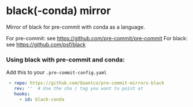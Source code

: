 black(-conda) mirror
====================

Mirror of black for pre-commit with conda as a language.

For pre-commit: see https://github.com/pre-commit/pre-commit
For black: see https://github.com/psf/black

### Using black with pre-commit and conda:

Add this to your `.pre-commit-config.yaml`

```yaml
 - repo: https://github.com/Quantco/pre-commit-mirrors-black
   rev: ''  # Use the sha / tag you want to point at
   hooks:
     - id: black-conda
```

